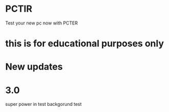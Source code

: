 # PCTIR
Test your new pc now with PCTER
# 
# this is for educational purposes only
# 

# New updates
# 3.0

super power in test
backgorund test
